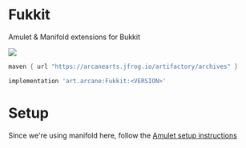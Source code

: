 # Fukkit
Amulet &amp; Manifold extensions for Bukkit

![](https://img.shields.io/github/v/release/ArcaneArts/Fukkit?color=%236f24f0&display_name=tag&label=Fukkit&sort=semver&style=for-the-badge)

```groovy
maven { url "https://arcanearts.jfrog.io/artifactory/archives" }
```

```groovy
implementation 'art.arcane:Fukkit:<VERSION>'
```

# Setup

Since we're using manifold here, follow the [Amulet setup instructions](https://github.com/ArcaneArts/Amulet#project-setup)
